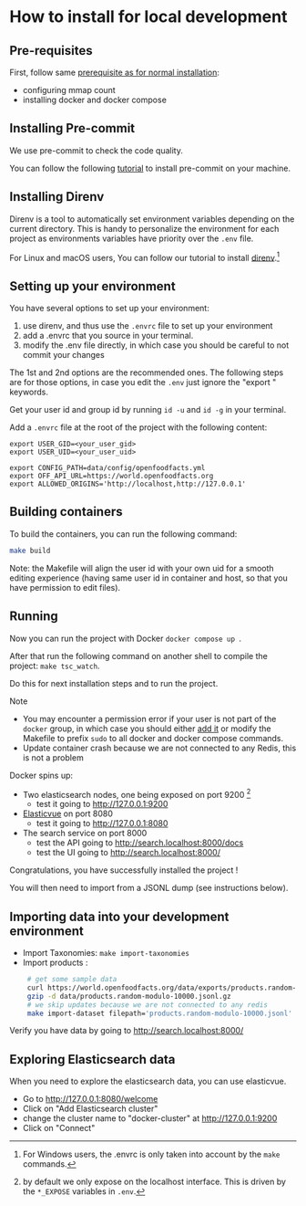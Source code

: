 # How to install for local development

## Pre-requisites

First, follow same [prerequisite as for normal installation](../users/how-to-install.md#prerequisites):
* configuring mmap count
* installing docker and docker compose


## Installing Pre-commit

We use pre-commit to check the code quality.

You can follow the following [tutorial](https://pre-commit.com/#install)
to install pre-commit on your machine.


## Installing Direnv

Direnv is a tool to automatically set environment variables depending on the current directory.
This is handy to personalize the environment for each project as environments variables have priority over the `.env` file.

For Linux and macOS users, You can follow our tutorial to install [direnv](https://openfoodfacts.github.io/openfoodfacts-server/dev/how-to-use-direnv/).[^winEnvrc]

## Setting up your environment

You have several options to set up your environment:
1. use direnv, and thus use the `.envrc` file to set up your environment
2. add a .envrc that you source in your terminal.
3. modify the .env file directly, in which case you should be careful to not commit your changes

The 1st and 2nd options are the recommended ones.
The following steps are for those options, in case you edit the `.env` just ignore the "export " keywords.

Get your user id and group id by running `id -u` and `id -g` in your terminal.

Add a `.envrc` file at the root of the project with the following content:

```shell
export USER_GID=<your_user_gid>
export USER_UID=<your_user_uid>

export CONFIG_PATH=data/config/openfoodfacts.yml
export OFF_API_URL=https://world.openfoodfacts.org
export ALLOWED_ORIGINS='http://localhost,http://127.0.0.1'
```

[^winEnvrc]: For Windows users, the .envrc is only taken into account by the `make` commands.


## Building containers

To build the containers, you can run the following command:
```bash
make build
```

Note: the Makefile will align the user id with your own uid for a smooth editing experience (having same user id in container and host, so that you have permission to edit files).

## Running

Now you can run the project with Docker `docker compose up `.

After that run the following command on another shell to compile the project: `make tsc_watch`.

Do this for next installation steps and to run the project.


> [!NOTE]
> * You may encounter a permission error if your user is not part of the `docker` group, in which case you should either [add it](https://docs.docker.com/engine/install/linux-postinstall/#manage-docker-as-a-non-root-user) or modify the Makefile to prefix `sudo` to all docker and docker compose commands.
> * Update container crash because we are not connected to any Redis, this is not a problem

Docker spins up:
- Two elasticsearch nodes, one being exposed on port 9200 [^localhost_expose]
  * test it going to http://127.0.0.1:9200
- [Elasticvue](https://elasticvue.com/) on port 8080
  * test it going to http://127.0.0.1:8080
- The search service on port 8000
  * test the API going to http://search.localhost:8000/docs
  * test the UI going to http://search.localhost:8000/

[^localhost_expose]: by default we only expose on the localhost interface.
This is driven by the `*_EXPOSE` variables in `.env`.

Congratulations, you  have successfully installed the project !

You will then need to import from a JSONL dump (see instructions below).

## Importing data into your development environment

- Import Taxonomies: `make import-taxonomies`
- Import products :
   ```bash
    # get some sample data
    curl https://world.openfoodfacts.org/data/exports/products.random-modulo-10000.jsonl.gz --output data/products.random-modulo-10000.jsonl.gz
    gzip -d data/products.random-modulo-10000.jsonl.gz
    # we skip updates because we are not connected to any redis
    make import-dataset filepath='products.random-modulo-10000.jsonl' args='--skip-updates'
   ```

Verify you have data by going to http://search.localhost:8000/

## Exploring Elasticsearch data

When you need to explore the elasticsearch data, you can use elasticvue.

- Go to http://127.0.0.1:8080/welcome
- Click on "Add Elasticsearch cluster"
- change the cluster name to "docker-cluster" at http://127.0.0.1:9200
- Click on "Connect"
